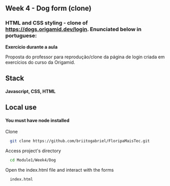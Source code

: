 
## Week 4 - Dog form (clone)

### HTML and CSS styling - clone of https://dogs.origamid.dev/login. Enunciated below in portuguese:

**Exercício durante a aula**

Proposta do professor para reprodução/clone da página de login criada em exercícios do curso da Origamid.

## Stack

#### Javascript, CSS, HTML

## Local use

#### You must have node installed
Clone

```bash
  git clone https://github.com/briitogabriel/FloripaMaisTec.git
```

Access project's directory

```bash
  cd Module1/Week4/Dog
```

Open the index.html file and interact with the forms

```bash
  index.html
```

